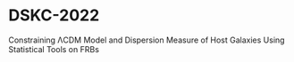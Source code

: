 # DSKC-2022
Constraining ΛCDM Model and Dispersion Measure of Host Galaxies Using Statistical Tools on FRBs
